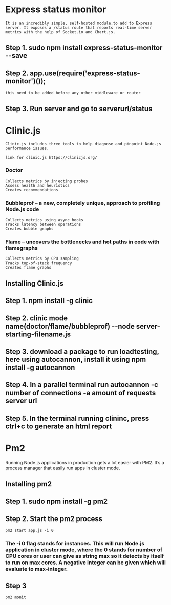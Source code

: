# Express status monitor

    It is an incredibly simple, self-hosted module,to add to Express server. It exposes a /status route that reports real-time server metrics with the help of Socket.io and Chart.js.

## Step 1. sudo npm install express-status-monitor --save

## Step 2. app.use(require('express-status-monitor')()); 
    this need to be added before any other middleware or router

## Step 3. Run server and go to serverurl/status

# Clinic.js

    Clinic.js includes three tools to help diagnose and pinpoint Node.js performance issues.

    link for clinic.js https://clinicjs.org/

### Doctor
    Collects metrics by injecting probes
    Assess health and heuristics
    Creates recommendations
### Bubbleprof – a new, completely unique, approach to profiling  Node.js code
    Collects metrics using async_hooks
    Tracks latency between operations
    Creates bubble graphs
### Flame – uncovers the bottlenecks and hot paths in code with flamegraphs
    Collects metrics by CPU sampling
    Tracks top-of-stack frequency
    Creates flame graphs

## Installing Clinic.js

## Step 1. npm install -g clinic

## Step 2. clinic mode name(doctor/flame/bubbleprof) --node server-starting-filename.js

## Step 3. download a package to run loadtesting, here using autocannon, install it using npm install -g autocannon

## Step 4. In a parallel terminal run autocannon -c number of connections -a amount of requests  server url

## Step 5. In the terminal running clininc, press ctrl+c to generate an html report

# Pm2

Running Node.js applications in production gets a lot easier with PM2. It’s a process manager that easily run apps in cluster mode.

## Installing pm2

 ## Step 1. sudo npm install -g pm2

 ## Step 2. Start the pm2 process

    pm2 start app.js -i 0

### The -i 0 flag stands for instances. This will run Node.js application in cluster mode, where the 0 stands for number of CPU cores or user can give as string max so it detects by itself to run on max cores. A negative integer can be given which will evaluate to max-integer.

## Step 3

    pm2 monit
